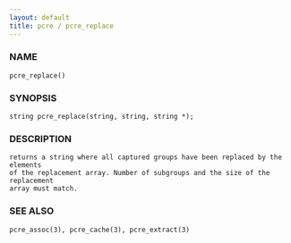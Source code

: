 ```yaml
---
layout: default
title: pcre / pcre_replace
---
```


### NAME

    pcre_replace()

### SYNOPSIS

    string pcre_replace(string, string, string *);

### DESCRIPTION

    returns a string where all captured groups have been replaced by the elements
    of the replacement array. Number of subgroups and the size of the replacement
    array must match.

### SEE ALSO

    pcre_assoc(3), pcre_cache(3), pcre_extract(3)
